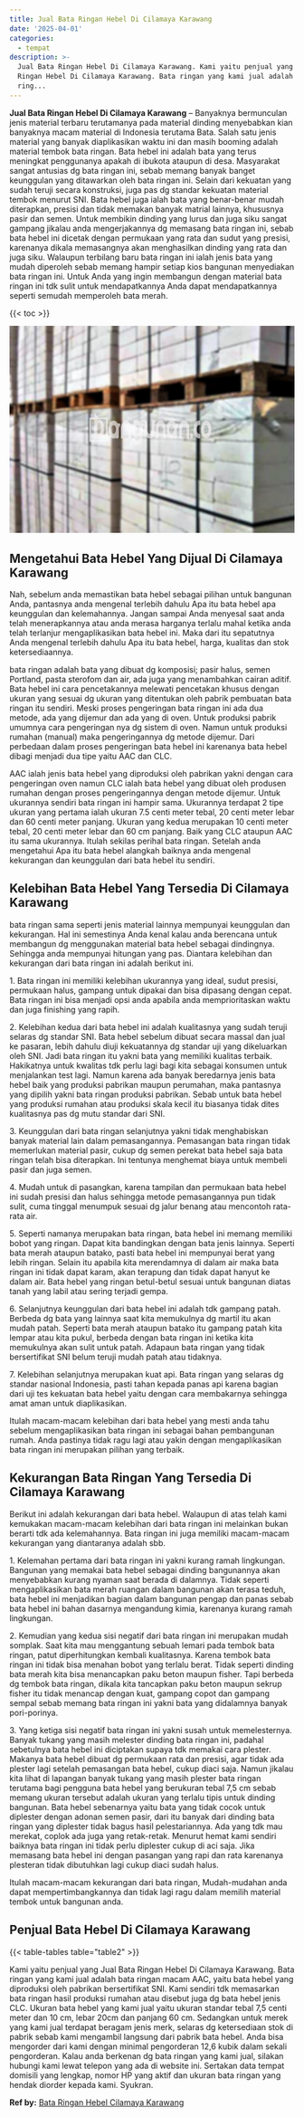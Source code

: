 ```yaml
---
title: Jual Bata Ringan Hebel Di Cilamaya Karawang
date: '2025-04-01'
categories:
  - tempat
description: >-
  Jual Bata Ringan Hebel Di Cilamaya Karawang. Kami yaitu penjual yang Jual Bata
  Ringan Hebel Di Cilamaya Karawang. Bata ringan yang kami jual adalah bata
  ring...
---
```


**Jual Bata Ringan Hebel Di Cilamaya Karawang** – Banyaknya bermunculan jenis material terbaru terutamanya pada material dinding menyebabkan kian banyaknya macam material di Indonesia terutama Bata. Salah satu jenis material yang banyak diaplikasikan waktu ini dan masih booming adalah material tembok bata ringan. Bata hebel ini adalah bata yang terus meningkat penggunanya apakah di ibukota ataupun di desa. Masyarakat sangat antusias dg bata ringan ini, sebab memang banyak banget keunggulan yang ditawarkan oleh bata ringan ini. Selain dari kekuatan yang sudah teruji secara konstruksi, juga pas dg standar kekuatan material tembok menurut SNI. Bata hebel juga ialah bata yang benar-benar mudah diterapkan, presisi dan tidak memakan banyak matrial lainnya, khususnya pasir dan semen. Untuk membikin dinding yang lurus dan juga siku sangat gampang jikalau anda mengerjakannya dg memasang bata ringan ini, sebab bata hebel ini dicetak dengan permukaan yang rata dan sudut yang presisi, karenanya dikala memasangnya akan menghasilkan dinding yang rata dan juga siku. Walaupun terbilang baru bata ringan ini ialah jenis bata yang mudah diperoleh sebab memang hampir setiap kios bangunan menyediakan bata ringan ini. Untuk Anda yang ingin membangun dengan material bata ringan ini tdk sulit untuk mendapatkannya Anda dapat mendapatkannya seperti semudah memperoleh bata merah.

{{< toc >}}

![Jual Bata Ringan Hebel Di Cilamaya Karawang](/images/jual-hebel-murah-20.png)

## Mengetahui Bata Hebel Yang Dijual Di Cilamaya Karawang

Nah, sebelum anda memastikan bata hebel sebagai pilihan untuk bangunan Anda, pantasnya anda mengenal terlebih dahulu Apa itu bata hebel apa keunggulan dan kelemahannya. Jangan sampai Anda menyesal saat anda telah menerapkannya atau anda merasa harganya terlalu mahal ketika anda telah terlanjur mengaplikasikan bata hebel ini. Maka dari itu sepatutnya Anda mengenal terlebih dahulu Apa itu bata hebel, harga, kualitas dan stok ketersediaannya.

bata ringan adalah bata yang dibuat dg komposisi; pasir halus, semen Portland, pasta sterofom dan air, ada juga yang menambahkan cairan aditif. Bata hebel ini cara pencetakannya melewati pencetakan khusus dengan ukuran yang sesuai dg ukuran yang ditentukan oleh pabrik pembuatan bata ringan itu sendiri. Meski proses pengeringan bata ringan ini ada dua metode, ada yang dijemur dan ada yang di oven. Untuk produksi pabrik umumnya cara pengeringan nya dg sistem di oven. Namun untuk produksi rumahan (manual) maka pengeringannya dg metode dijemur. Dari perbedaan dalam proses pengeringan bata hebel ini karenanya bata hebel dibagi menjadi dua tipe yaitu AAC dan CLC.

AAC ialah jenis bata hebel yang diproduksi oleh pabrikan yakni dengan cara pengeringan oven namun CLC ialah bata hebel yang dibuat oleh produsen rumahan dengan proses pengeringannya dengan metode dijemur. Untuk ukurannya sendiri bata ringan ini hampir sama. Ukurannya terdapat 2 tipe ukuran yang pertama ialah ukuran 7.5 centi meter tebal, 20 centi meter lebar dan 60 centi meter panjang. Ukuran yang kedua merupakan 10 centi meter tebal, 20 centi meter lebar dan 60 cm panjang. Baik yang CLC ataupun AAC itu sama ukurannya. Itulah sekilas perihal bata ringan. Setelah anda mengetahui Apa itu bata hebel alangkah baiknya anda mengenal kekurangan dan keunggulan dari bata hebel itu sendiri.

## Kelebihan Bata Hebel Yang Tersedia Di Cilamaya Karawang

bata ringan sama seperti jenis material lainnya mempunyai keunggulan dan kekurangan. Hal ini semestinya Anda kenal kalau anda berencana untuk membangun dg menggunakan material bata hebel sebagai dindingnya. Sehingga anda mempunyai hitungan yang pas. Diantara kelebihan dan kekurangan dari bata ringan ini adalah berikut ini.

1\. Bata ringan ini memiliki kelebihan ukurannya yang ideal, sudut presisi, permukaan halus, gampang untuk dipakai dan bisa dipasang dengan cepat. Bata ringan ini bisa menjadi opsi anda apabila anda memprioritaskan waktu dan juga finishing yang rapih.

2\. Kelebihan kedua dari bata hebel ini adalah kualitasnya yang sudah teruji selaras dg standar SNI. Bata hebel sebelum dibuat secara massal dan jual ke pasaran, lebih dahulu diuji kekuatannya dg standar uji yang dikeluarkan oleh SNI. Jadi bata ringan itu yakni bata yang memiliki kualitas terbaik. Hakikatnya untuk kwalitas tdk perlu lagi bagi kita sebagai konsumen untuk menjalankan test lagi. Namun karena ada banyak beredarnya jenis bata hebel baik yang produksi pabrikan maupun perumahan, maka pantasnya yang dipilih yakni bata ringan produksi pabrikan. Sebab untuk bata hebel yang produksi rumahan atau produksi skala kecil itu biasanya tidak dites kualitasnya pas dg mutu standar dari SNI.

3\. Keunggulan dari bata ringan selanjutnya yakni tidak menghabiskan banyak material lain dalam pemasangannya. Pemasangan bata ringan tidak memerlukan material pasir, cukup dg semen perekat bata hebel saja bata ringan telah bisa diterapkan. Ini tentunya menghemat biaya untuk membeli pasir dan juga semen.

4\. Mudah untuk di pasangkan, karena tampilan dan permukaan bata hebel ini sudah presisi dan halus sehingga metode pemasangannya pun tidak sulit, cuma tinggal menumpuk sesuai dg jalur benang atau mencontoh rata-rata air.

5\. Seperti namanya merupakan bata ringan, bata hebel ini memang memiliki bobot yang ringan. Dapat kita bandingkan dengan bata jenis lainnya. Seperti bata merah ataupun batako, pasti bata hebel ini mempunyai berat yang lebih ringan. Selain itu apabila kita merendamnya di dalam air maka bata ringan ini tidak dapat karam, akan terapung dan tidak dapat hanyut ke dalam air. Bata hebel yang ringan betul-betul sesuai untuk bangunan diatas tanah yang labil atau sering terjadi gempa.

6\. Selanjutnya keunggulan dari bata hebel ini adalah tdk gampang patah. Berbeda dg bata yang lainnya saat kita memukulnya dg martil itu akan mudah patah. Seperti bata merah ataupun batako itu gampang patah kita lempar atau kita pukul, berbeda dengan bata ringan ini ketika kita memukulnya akan sulit untuk patah. Adapaun bata ringan yang tidak bersertifikat SNI belum teruji mudah patah atau tidaknya.

7\. Kelebihan selanjutnya merupakan kuat api. Bata ringan yang selaras dg standar nasional Indonesia, pasti tahan kepada panas api karena bagian dari uji tes kekuatan bata hebel yaitu dengan cara membakarnya sehingga amat aman untuk diaplikasikan.

Itulah macam-macam kelebihan dari bata hebel yang mesti anda tahu sebelum mengaplikasikan bata ringan ini sebagai bahan pembangunan rumah. Anda pastinya tidak ragu lagi atau yakin dengan mengaplikasikan bata ringan ini merupakan pilihan yang terbaik.

## Kekurangan Bata Ringan Yang Tersedia Di Cilamaya Karawang

Berikut ini adalah kekurangan dari bata hebel. Walaupun di atas telah kami kemukakan macam-macam kelebihan dari bata ringan ini melainkan bukan berarti tdk ada kelemahannya. Bata ringan ini juga memiliki macam-macam kekurangan yang diantaranya adalah sbb.

1\. Kelemahan pertama dari bata ringan ini yakni kurang ramah lingkungan. Bangunan yang memakai bata hebel sebagai dinding bangunannya akan menyebabkan kurang nyaman saat berada di dalamnya. Tidak seperti mengaplikasikan bata merah ruangan dalam bangunan akan terasa teduh, bata hebel ini menjadikan bagian dalam bangunan pengap dan panas sebab bata hebel ini bahan dasarnya mengandung kimia, karenanya kurang ramah lingkungan.

2\. Kemudian yang kedua sisi negatif dari bata ringan ini merupakan mudah somplak. Saat kita mau menggantung sebuah lemari pada tembok bata ringan, patut diperhitungkan kembali kualitasnya. Karena tembok bata ringan ini tidak bisa menahan bobot yang terlalu berat. Tidak seperti dinding bata merah kita bisa menancapkan paku beton maupun fisher. Tapi berbeda dg tembok bata ringan, dikala kita tancapkan paku beton maupun sekrup fisher itu tidak menancap dengan kuat, gampang copot dan gampang sempal sebab memang bata ringan ini yakni bata yang didalamnya banyak pori-porinya.

3\. Yang ketiga sisi negatif bata ringan ini yakni susah untuk memelesternya. Banyak tukang yang masih melester dinding bata ringan ini, padahal sebetulnya bata hebel ini diciptakan supaya tdk memakai cara plester. Makanya bata hebel dibuat dg permukaan rata dan presisi, agar tidak ada plester lagi setelah pemasangan bata hebel, cukup diaci saja. Namun jikalau kita lihat di lapangan banyak tukang yang masih plester bata ringan terutama bagi pengguna bata hebel yang berukuran tebal 7,5 cm sebab memang ukuran tersebut adalah ukuran yang terlalu tipis untuk dinding bangunan. Bata hebel sebenarnya yaitu bata yang tidak cocok untuk diplester dengan adonan semen pasir, dari itu banyak dari dinding bata ringan yang diplester tidak bagus hasil pelestariannya. Ada yang tdk mau merekat, coplok ada juga yang retak-retak. Menurut hemat kami sendiri baiknya bata ringan ini tidak perlu diplester cukup di aci saja. Jika memasang bata hebel ini dengan pasangan yang rapi dan rata karenanya plesteran tidak dibutuhkan lagi cukup diaci sudah halus.

Itulah macam-macam kekurangan dari bata ringan, Mudah-mudahan anda dapat mempertimbangkannya dan tidak lagi ragu dalam memilih material tembok untuk bangunan anda.

## Penjual Bata Hebel Di Cilamaya Karawang

{{< table-tables table="table2" >}}

Kami yaitu penjual yang Jual Bata Ringan Hebel Di Cilamaya Karawang. Bata ringan yang kami jual adalah bata ringan macam AAC, yaitu bata hebel yang diproduksi oleh pabrikan bersertifikat SNI. Kami sendiri tdk memasarkan bata ringan hasil produksi rumahan atau disebut juga dg bata hebel jenis CLC. Ukuran bata hebel yang kami jual yaitu ukuran standar tebal 7,5 centi meter dan 10 cm, lebar 20cm dan panjang 60 cm. Sedangkan untuk merek yang kami jual terdapat beragam jenis merk, selaras dg ketersediaan stok di pabrik sebab kami mengambil langsung dari pabrik bata hebel. Anda bisa mengorder dari kami dengan minimal pengorderan 12,6 kubik dalam sekali pengorderan. Kalau anda berkenan dg bata ringan yang kami jual, silakan hubungi kami lewat telepon yang ada di website ini. Sertakan data tempat domisili yang lengkap, nomor HP yang aktif dan ukuran bata ringan yang hendak diorder kepada kami. Syukran.

**Ref by:** [Bata Ringan Hebel Cilamaya Karawang](https://id.wikipedia.org/wiki/Bata)
